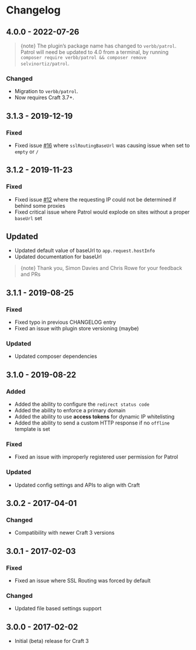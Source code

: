 # Changelog

## 4.0.0 - 2022-07-26

> {note} The plugin’s package name has changed to `verbb/patrol`. Patrol will need be updated to 4.0 from a terminal, by running `composer require verbb/patrol && composer remove selvinortiz/patrol`.

### Changed
- Migration to `verbb/patrol`.
- Now requires Craft 3.7+.

## 3.1.3 - 2019-12-19

### Fixed
- Fixed issue [#16] where `sslRoutingBaseUrl` was causing issue when set to `empty` or `/`

[#16]: https://github.com/selvinortiz/craft-plugin-patrol/issues/16

## 3.1.2 - 2019-11-23

### Fixed
- Fixed issue [#12] where the requesting IP could not be determined if behind some proxies
- Fixed critical issue where Patrol would explode on sites without a proper `baseUrl` set

[#12]: https://github.com/selvinortiz/craft-plugin-patrol/issues/12

## Updated
- Updated default value of baseUrl to `app.request.hostInfo`
- Updated documentation for baseUrl

> {note} Thank you, Simon Davies and Chris Rowe for your feedback and PRs

## 3.1.1 - 2019-08-25

### Fixed
- Fixed typo in previous CHANGELOG entry
- Fixed an issue with plugin store versioning (maybe)

### Updated
- Updated composer dependencies

## 3.1.0 - 2019-08-22

### Added
- Added the ability to configure the `redirect status code`
- Added the ability to enforce a primary domain
- Added the ability to use **access tokens** for dynamic IP whitelisting
- Added the ability to send a custom HTTP response if no `offline` template is set

### Fixed
- Fixed an issue with improperly registered user permission for Patrol

### Updated
- Updated config settings and APIs to align with Craft

## 3.0.2 - 2017-04-01

### Changed
- Compatibility with newer Craft 3 versions

## 3.0.1 - 2017-02-03

### Fixed
- Fixed an issue where SSL Routing was forced by default

### Changed
- Updated file based settings support

## 3.0.0 - 2017-02-02
- Initial (beta) release for Craft 3
